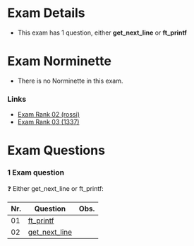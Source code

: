# Exam Details
- This exam has 1 question, either **get_next_line** or **ft_printf**

# Exam Norminette

- There is no Norminette in this exam.

### Links
- [Exam Rank 02 (rossi)](https://github.com/pasqualerossi/42-School-Exam-Rank-03)
- [Exam Rank 03 (1337)](https://github.com/48d31kh413k/1337-exam_rank_03-42)

# Exam Questions

### 1 Exam question
:question: Either get_next_line or ft_printf:

Nr. |Question | Obs.
----|---------|:-----:
01  |[ft_printf](https://github.com/faleite/42_exams/tree/main/3_rank/ft_printf)|
02  |[get_next_line](https://github.com/faleite/42_exams/tree/main/3_rank/get_next_line) |
